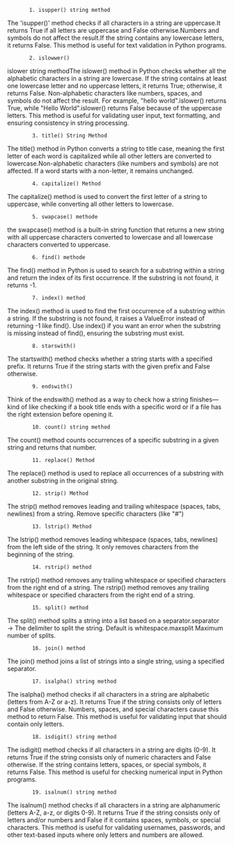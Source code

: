 
           1. isupper() string method

The 'isupper()' method checks if all characters in a string are uppercase.It returns True if all letters are uppercase and False otherwise.Numbers and symbols do not affect the result.If the string contains any lowercase letters, it returns False. This method is useful for text validation in Python programs.


           2. islowwer()
islower string methodThe islower() method in Python checks whether all the alphabetic characters in a string are lowercase. If the string contains at least one lowercase letter and no uppercase letters, it returns True; otherwise, it returns False. Non-alphabetic characters like numbers, spaces, and symbols do not affect the result. For example, "hello world".islower() returns True, while "Hello World".islower() returns False because of the uppercase letters. This method is useful for validating user input, text formatting, and ensuring consistency in string processing.
          

            3. title() String Method
The title() method in Python converts a string to title case, meaning the first letter of each word is capitalized while all other letters are converted to lowercase.Non-alphabetic characters (like numbers and symbols) are not affected. If a word starts with a non-letter, it remains unchanged.


            4. capitalize() Method
The capitalize() method is used to convert the first letter of a string to uppercase, while converting all other letters to lowercase.


            5. swapcase() methode
the swapcase() method is a built-in string function that returns a new string with all uppercase characters converted to lowercase and all lowercase characters converted to uppercase.


            6. find() methode
The find() method in Python is used to search for a substring within a string and return the index of its first occurrence. If the substring is not found, it returns -1.

            
            7. index() method
The index() method is used to find the first occurrence of a substring within a string. If the substring is not found, it raises a ValueError instead of returning -1 like find(). Use index() if you want an error when the substring is missing instead of find(), ensuring the substring must exist.

            8. starswith()
The startswith() method checks whether a string starts with a specified prefix. It returns True if the string starts with the given prefix and False otherwise.


            9. endswith()
Think of the endswith() method as a way to check how a string finishes—kind of like checking if a book title ends with a specific word or if a file has the right extension before opening it.


            10. count() string method 
The count() method counts occurrences of a specific substring in a given string and returns that number.


            11. replace() Method
The replace() method is used to replace all occurrences of a substring with another substring in the original string.


            12. strip() Method
The strip() method removes leading and trailing whitespace (spaces, tabs, newlines) from a string. Remove specific characters (like "#")


            13. lstrip() Method
The lstrip() method removes leading whitespace (spaces, tabs, newlines) from the left side of the string. It only removes characters from the beginning of the string.


            14. rstrip() method
The rstrip() method removes any trailing whitespace or specified characters from the right end of a string. The rstrip() method removes any trailing whitespace or specified characters from the right end of a string.


            15. split() method
The split() method splits a string into a list based on a separator.separator  → The delimiter to split the string. Default is whitespace.maxsplit Maximum number of splits.


            16. join() method
The join() method joins a list of strings into a single string, using a specified separator.


            17. isalpha() string method
The isalpha() method checks if all characters in a string are alphabetic (letters from A-Z or a-z). It returns True if the string consists only of letters and False otherwise. Numbers, spaces, and special characters cause this method to return False. This method is useful for validating input that should contain only letters.


            18. isdigit() string method
The isdigit() method checks if all characters in a string are digits (0-9). It returns True if the string consists only of numeric characters and False otherwise. If the string contains letters, spaces, or special symbols, it returns False. This method is useful for checking numerical input in Python programs.


            19. isalnum() string method
The isalnum() method checks if all characters in a string are alphanumeric (letters A-Z, a-z, or digits 0-9). It returns True if the string consists only of letters and/or numbers and False if it contains spaces, symbols, or special characters. This method is useful for validating usernames, passwords, and other text-based inputs where only letters and numbers are allowed.